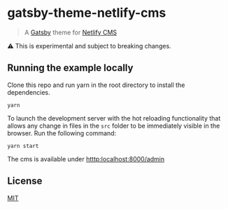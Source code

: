 # gatsby-theme-netlify-cms

> A [Gatsby](https://github.com/gatsbyjs/gatsby) theme for
> [Netlify CMS](https://www.netlifycms.org)

:warning: This is experimental and subject to breaking changes.

## Running the example locally

Clone this repo and run yarn in the root directory to install the dependencies.

```
yarn
```

To launch the development server with the hot reloading functionality that allows any change in files in the `src` folder to be immediately visible in the browser. Run the following command:

```
yarn start
```

The cms is available under [htttp:localhost:8000/admin](htttp:localhost:8000/admin)

## License

[MIT](LICENSE)
